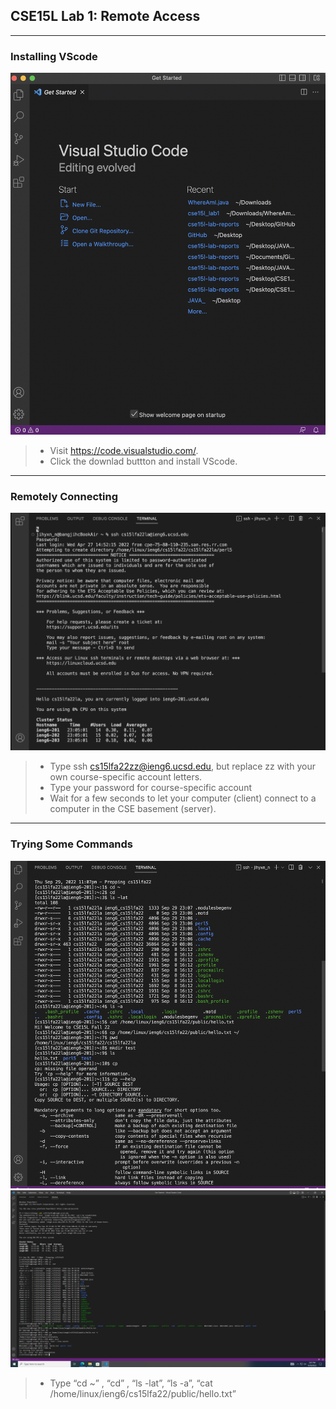 ## CSE15L Lab 1: Remote Access
---

### Installing VScode
![Image](1screenshot1.png)
> * Visit https://code.visualstudio.com/.
> * Click the downlad buttton and install VScode.
---

### Remotely Connecting
![image](1screenshot2.png)

> * Type ssh cs15lfa22zz@ieng6.ucsd.edu, but replace zz with your own course-specific account letters.
> * Type your password for course-specific account
> * Wait for a few seconds to let your computer (client) connect to a computer in the CSE basement (server).
---

### Trying Some Commands
![image](1screenshot3_1.png)
![image](1screenshot3_2.png)

> * Type “cd ~” , “cd” , “ls -lat”, “ls -a”, “cat /home/linux/ieng6/cs15lfa22/public/hello.txt” 
